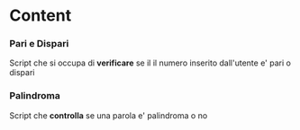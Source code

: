 # Content
### Pari e Dispari
Script che si occupa di **verificare** se il il numero inserito dall'utente e' pari o dispari
### Palindroma
Script che **controlla** se una parola e' palindroma o no
